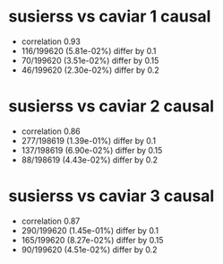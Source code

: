 # susierss vs caviar  1 causal

- correlation 0.93
- 116/199620 (5.81e-02%) differ by 0.1
- 70/199620 (3.51e-02%) differ by 0.15
- 46/199620 (2.30e-02%) differ by 0.2


# susierss vs caviar  2 causal

- correlation 0.86
- 277/198619 (1.39e-01%) differ by 0.1
- 137/198619 (6.90e-02%) differ by 0.15
- 88/198619 (4.43e-02%) differ by 0.2


# susierss vs caviar  3 causal

- correlation 0.87
- 290/199620 (1.45e-01%) differ by 0.1
- 165/199620 (8.27e-02%) differ by 0.15
- 90/199620 (4.51e-02%) differ by 0.2


